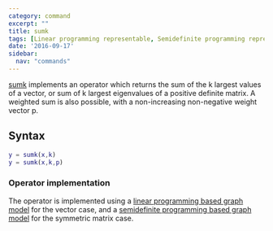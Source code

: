 ```yaml
---
category: command
excerpt: ""
title: sumk
tags: [Linear programming representable, Semidefinite programming representable]
date: '2016-09-17'
sidebar:
  nav: "commands"
---
```


[sumk](/command/sumk) implements an operator which returns the sum of the k largest values of a vector, or sum of k largest eigenvalues of a positive definite matrix. A weighted sum is also possible, with a non-increasing non-negative weight vector p.

## Syntax

````matlab
y = sumk(x,k)
y = sumk(x,k,p)
````

### Operator implementation

The operator is implemented using a [linear programming based graph model](/tutorial/nonlinearoperatorsgraphs) for the vector case, and a [semidefinite programming based graph model](/tutorial/nonlinearoperatorsgraphs) for the symmetric matrix case.
